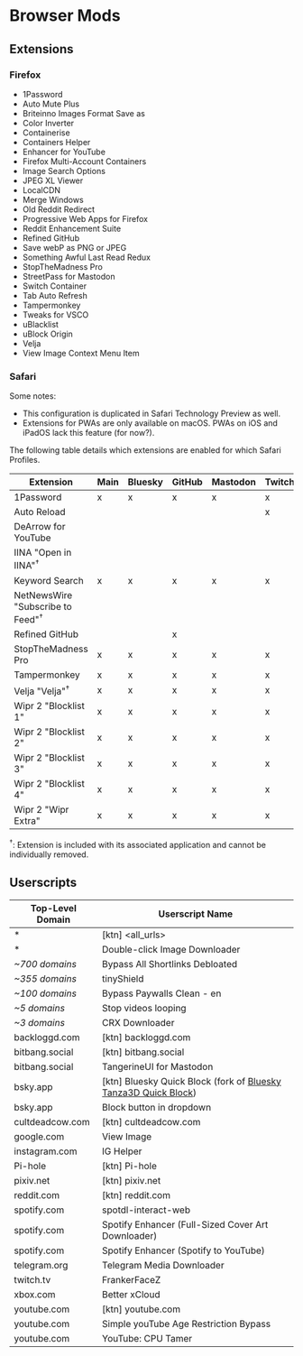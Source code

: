 # Browser Mods

## Extensions

### Firefox

- 1Password
- Auto Mute Plus
- Briteinno Images Format Save as
- Color Inverter
- Containerise
- Containers Helper
- Enhancer for YouTube
- Firefox Multi-Account Containers
- Image Search Options
- JPEG XL Viewer
- LocalCDN
- Merge Windows
- Old Reddit Redirect
- Progressive Web Apps for Firefox
- Reddit Enhancement Suite
- Refined GitHub
- Save webP as PNG or JPEG
- Something Awful Last Read Redux
- StopTheMadness Pro
- StreetPass for Mastodon
- Switch Container
- Tab Auto Refresh
- Tampermonkey
- Tweaks for VSCO
- uBlacklist
- uBlock Origin
- Velja
- View Image Context Menu Item

### Safari

Some notes:

- This configuration is duplicated in Safari Technology Preview as well.
- Extensions for PWAs are only available on macOS. PWAs on iOS and iPadOS lack this feature (for now?).

The following table details which extensions are enabled for which Safari Profiles.

| Extension                                   | Main | Bluesky | GitHub | Mastodon | Twitch | YouTube |
| ------------------------------------------- | ---- | ------- | ------ | -------- | ------ | ------- |
| 1Password                                   | x    | x       | x      | x        | x      | x       |
| Auto Reload                                 |      |         |        |          | x      |         |
| DeArrow for YouTube                         |      |         |        |          |        | x       |
| IINA "Open in IINA"<sup>†</sup>             |      |         |        |          |        |         |
| Keyword Search                              | x    | x       | x      | x        | x      | x       |
| NetNewsWire "Subscribe to Feed"<sup>†</sup> |      |         |        |          |        |         |
| Refined GitHub                              |      |         | x      |          |        |         |
| StopTheMadness Pro                          | x    | x       | x      | x        | x      | x       |
| Tampermonkey                                | x    | x       | x      | x        | x      | x       |
| Velja "Velja"<sup>†</sup>                   | x    | x       | x      | x        | x      | x       |
| Wipr 2 "Blocklist 1"                        | x    | x       | x      | x        | x      | x       |
| Wipr 2 "Blocklist 2"                        | x    | x       | x      | x        | x      | x       |
| Wipr 2 "Blocklist 3"                        | x    | x       | x      | x        | x      | x       |
| Wipr 2 "Blocklist 4"                        | x    | x       | x      | x        | x      | x       |
| Wipr 2 "Wipr Extra"                         | x    | x       | x      | x        | x      | x       |

<sup>†</sup>: Extension is included with its associated application and cannot be individually removed.

## Userscripts

| Top-Level Domain | Userscript Name                                                     |
| ---------------- | ------------------------------------------------------------------- |
| *                | \[ktn\] <all_urls>                                                  |
| *                | Double-click Image Downloader                                       |
| *~700 domains*   | Bypass All Shortlinks Debloated                                     |
| *~355 domains*   | tinyShield                                                          |
| *~100 domains*   | Bypass Paywalls Clean - en                                          |
| *~5 domains*     | Stop videos looping                                                 |
| *~3 domains*     | CRX Downloader                                                      |
| backloggd.com    | \[ktn\] backloggd.com                                               |
| bitbang.social   | \[ktn\] bitbang.social                                              |
| bitbang.social   | TangerineUI for Mastodon                                            |
| bsky.app         | \[ktn\] Bluesky Quick Block (fork of [Bluesky Tanza3D Quick Block]) |
| bsky.app         | Block button in dropdown                                            |
| cultdeadcow.com  | \[ktn\] cultdeadcow.com                                             |
| google.com       | View Image                                                          |
| instagram.com    | IG Helper                                                           |
| Pi-hole          | \[ktn\] Pi-hole                                                     |
| pixiv.net        | \[ktn\] pixiv.net                                                   |
| reddit.com       | \[ktn\] reddit.com                                                  |
| spotify.com      | spotdl-interact-web                                                 |
| spotify.com      | Spotify Enhancer (Full-Sized Cover Art Downloader)                  |
| spotify.com      | Spotify Enhancer (Spotify to YouTube)                               |
| telegram.org     | Telegram Media Downloader                                           |
| twitch.tv        | FrankerFaceZ                                                        |
| xbox.com         | Better xCloud                                                       |
| youtube.com      | \[ktn\] youtube.com                                                 |
| youtube.com      | Simple youTube Age Restriction Bypass                               |
| youtube.com      | YouTube: CPU Tamer                                                  |

[Bluesky Tanza3D Quick Block]: https://github.com/Tanza3D/bluesky-quick-block
